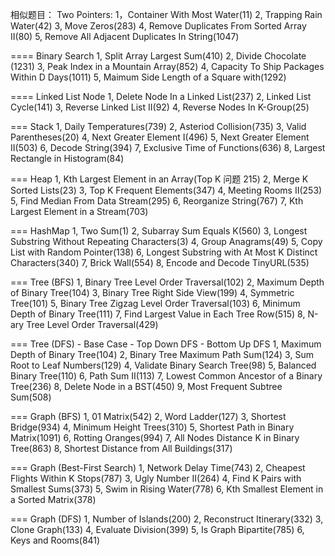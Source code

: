 相似题目：
Two Pointers:
1，Container With Most Water(11)
2, Trapping Rain Water(42)
3, Move Zeros(283)
4, Remove Duplicates From Sorted Array II(80)
5, Remove All Adjacent Duplicates In String(1047)

==== Binary Search
1, Split Array Largest Sum(410)
2, Divide Chocolate (1231)
3, Peak Index in a Mountain Array(852)
4, Capacity To Ship Packages Within D Days(1011)
5, Maimum Side Length of a Square with(1292)

==== Linked List Node
1, Delete Node In a Linked List(237)
2, Linked List Cycle(141)
3, Reverse Linked List II(92)
4, Reverse Nodes In K-Group(25)

=== Stack
1, Daily Temperatures(739)
2, Asteriod Collision(735)
3, Valid Parentheses(20)
4, Next Greater Element I(496)
5, Next Greater Element II(503)
6, Decode String(394)
7, Exclusive Time of Functions(636)
8, Largest Rectangle in Histogram(84) 

=== Heap
1, Kth Largest Element in an Array(Top K 问题  215)
2, Merge K Sorted Lists(23)
3, Top K Frequent Elements(347)
4, Meeting Rooms II(253)
5, Find Median From Data Stream(295)
6, Reorganize String(767)
7, Kth Largest Element in a Stream(703)

=== HashMap
1, Two Sum(1)
2, Subarray Sum Equals K(560)
3, Longest Substring Without Repeating Characters(3)
4, Group Anagrams(49)
5, Copy List with Random Pointer(138)
6, Longest Substring with At Most K Distinct Characters(340)
7, Brick Wall(554)
8, Encode and Decode TinyURL(535)

=== Tree (BFS)
1, Binary Tree Level Order Traversal(102)
2, Maximum Depth of Binary Tree(104)
3, Binary Tree Right Side View(199)
4, Symmetric Tree(101)
5, Binary Tree Zigzag Level Order Traversal(103)
6, Minimum Depth of Binary Tree(111)
7, Find Largest Value in Each Tree Row(515)
8, N-ary Tree Level Order Traversal(429)

=== Tree (DFS)
    - Base Case
    - Top Down DFS
    - Bottom Up DFS
1, Maximum Depth of Binary Tree(104)
2, Binary Tree Maximum Path Sum(124)
3, Sum Root to Leaf Numbers(129)
4, Validate Binary Search Tree(98)
5, Balanced Binary Tree(110)
6, Path Sum II(113)
7, Lowest Common Ancestor of a Binary Tree(236)
8, Delete Node in a BST(450)
9, Most Frequent Subtree Sum(508)

=== Graph (BFS)
1, 01 Matrix(542)
2, Word Ladder(127)
3, Shortest Bridge(934)
4, Minimum Height Trees(310)
5, Shortest Path in Binary Matrix(1091)
6, Rotting Oranges(994)
7, All Nodes Distance K in Binary Tree(863)
8, Shortest Distance from All Buildings(317)

=== Graph (Best-First Search)
1, Network Delay Time(743)
2, Cheapest Flights Within K Stops(787)
3, Ugly Number II(264)
4, Find K Pairs with Smallest Sums(373)
5, Swim in Rising Water(778)
6, Kth Smallest Element in a Sorted Matrix(378)

=== Graph (DFS)
1, Number of Islands(200)
2, Reconstruct Itinerary(332)
3, Clone Graph(133)
4, Evaluate Division(399)
5, Is Graph Bipartite(785)
6, Keys and Rooms(841)






